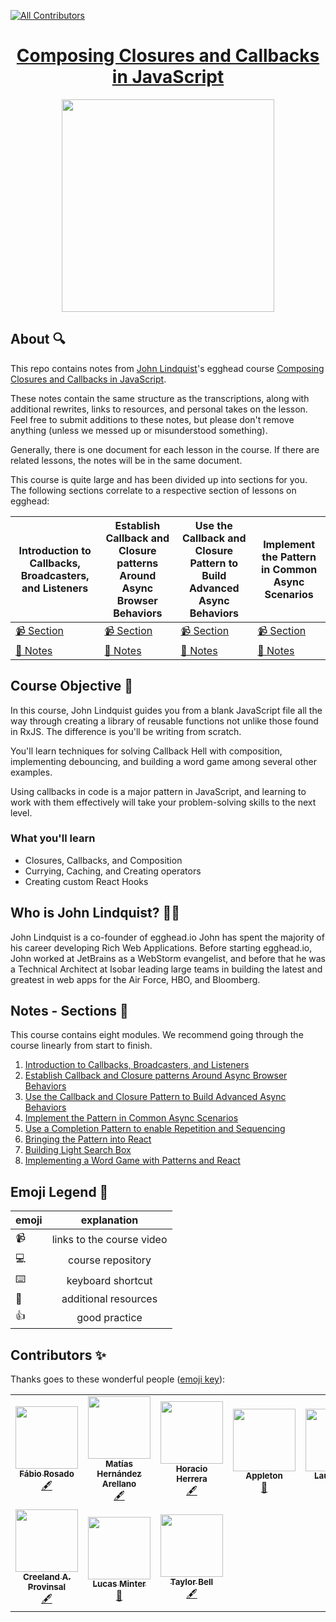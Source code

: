 <!-- ALL-CONTRIBUTORS-BADGE:START - Do not remove or modify this section -->

[![All Contributors](https://img.shields.io/badge/all_contributors-9-orange.svg?style=flat-square)](#contributors-)

<!-- ALL-CONTRIBUTORS-BADGE:END -->

<h1 align="center"><a href="https://egghead.io/playlists/composing-closures-and-callbacks-in-javascript-1223">Composing Closures and Callbacks in JavaScript</a></h1>

<p align="center"><img src="https://d2eip9sf3oo6c2.cloudfront.net/playlists/square_covers/000/402/036/full/EGH_ComposingCallbacks_Final.png" width="340"></p>

## About 🔍

This repo contains notes from [John Lindquist](https://twitter.com/tlakomy)'s egghead course [Composing Closures and Callbacks in JavaScript](https://egghead.io/playlists/composing-closures-and-callbacks-in-javascript-1223).

These notes contain the same structure as the transcriptions, along with additional rewrites, links to resources, and personal takes on the lesson. Feel free to submit additions to these notes, but please don't remove anything (unless we messed up or misunderstood something).

Generally, there is one document for each lesson in the course. If there are related lessons, the notes will be in the same document.

This course is quite large and has been divided up into sections for you. The following sections correlate to a respective section of lessons on egghead:

| Introduction to Callbacks, Broadcasters, and Listeners                                                                                                                           | Establish Callback and Closure patterns Around Async Browser Behaviors                                                                                                           | Use the Callback and Closure Pattern to Build Advanced Async Behaviors                                                                                                                                           | Implement the Pattern in Common Async Scenarios                                                   |
|----------------------------------------------------------------------------------------------------------------------------------------------------------------------------------|----------------------------------------------------------------------------------------------------------------------------------------------------------------------------------|------------------------------------------------------------------------------------------------------------------------------------------------------------------------------------------------------------------|---------------------------------------------------------------------------------------------------|
| [📹 Section](https://egghead.io/playlists/introduction-to-callbacks-broadcasters-and-listeners-5bd7)                                                                              | [📹 Section](https://egghead.io/playlists/establish-callback-and-closure-patterns-around-async-browser-behaviors-c813)                                                         | [📹 Section](https://egghead.io/playlists/use-the-callback-and-closure-pattern-to-build-advanced-async-behaviors-db15)                                                                                         | [📹 Section](https://egghead.io/playlists/implement-the-pattern-in-common-async-scenarios-c059) |
| [🤔 Notes](./notes/01-intro-to-callbacks-broadcasters-and-listeners) | [🤔 Notes](./notes/02-establish-callback-and-closure-patterns-async) | [🤔 Notes](./notes/04-implement-pattern-common-async-scenarios) |                [🤔 Notes](./notes/05-use-completion-pattern-to-enable-repitition-and-sequencing) |


## Course Objective 💪

In this course, John Lindquist guides you from a blank JavaScript file all the way through creating a library of reusable functions not unlike those found in RxJS. The difference is you'll be writing from scratch.

You'll learn techniques for solving Callback Hell with composition, implementing debouncing, and building a word game among several other examples.

Using callbacks in code is a major pattern in JavaScript, and learning to work with them effectively will take your problem-solving skills to the next level.

### What you'll learn

- Closures, Callbacks, and Composition
- Currying, Caching, and Creating operators
- Creating custom React Hooks

## Who is John Lindquist? 👨‍💻

John Lindquist is a co-founder of egghead.io John has spent the majority of his career developing Rich Web Applications. Before starting egghead.io, John worked at JetBrains as a WebStorm evangelist, and before that he was a Technical Architect at Isobar leading large teams in building the latest and greatest in web apps for the Air Force, HBO, and Bloomberg.

## Notes - Sections 📜

This course contains eight modules. We recommend going through the course linearly from start to finish.

1. [Introduction to Callbacks, Broadcasters, and Listeners](https://egghead.io/playlists/introduction-to-callbacks-broadcasters-and-listeners-5bd7)
2. [Establish Callback and Closure patterns Around Async Browser Behaviors](https://egghead.io/playlists/establish-callback-and-closure-patterns-around-async-browser-behaviors-c813)
3. [Use the Callback and Closure Pattern to Build Advanced Async Behaviors](https://egghead.io/playlists/use-the-callback-and-closure-pattern-to-build-advanced-async-behaviors-db15)
4. [Implement the Pattern in Common Async Scenarios](https://egghead.io/playlists/implement-the-pattern-in-common-async-scenarios-c059)
5. [Use a Completion Pattern to enable Repetition and Sequencing](https://egghead.io/playlists/use-a-completion-pattern-to-enable-repetition-and-sequencing-f0ba)
6. [Bringing the Pattern into React](https://egghead.io/playlists/bringing-the-pattern-into-react-decf)
7. [Building Light Search Box](https://egghead.io/playlists/building-light-search-box-bb64)
8. [Implementing a Word Game with Patterns and React](https://egghead.io/playlists/implementing-a-word-game-with-patterns-and-react-dcb0)

## Emoji Legend 🧠

| emoji |        explanation        |
| ----- | :-----------------------: |
| 📹    | links to the course video |
| 💻    |     course repository     |
| ⌨️    |     keyboard shortcut     |
| 🤔    |   additional resources    |
| 👍    |       good practice       |

## Contributors ✨

Thanks goes to these wonderful people ([emoji key](https://allcontributors.org/docs/en/emoji-key)):

<!-- ALL-CONTRIBUTORS-LIST:START - Do not remove or modify this section -->
<!-- prettier-ignore-start -->
<!-- markdownlint-disable -->
<table>
  <tr>
    <td align="center"><a href="https://github.com/FabioRosado"><img src="https://avatars2.githubusercontent.com/u/3131401?v=4" width="100px;" alt=""/><br /><sub><b>Fábio Rosado</b></sub></a><br /><a href="#content" title="Content">🖋</a></td>
    <td align="center"><a href="https://github.com/matiasfha"><img src="https://avatars3.githubusercontent.com/u/282006?v=4" width="100px;" alt=""/><br /><sub><b>Matías Hernández Arellano</b></sub></a><br /><a href="#content" title="Content">🖋</a></td>
    <td align="center"><a href="https://github.com/horacioh"><img src="https://avatars1.githubusercontent.com/u/725120?v=4" width="100px;" alt=""/><br /><sub><b>Horacio Herrera</b></sub></a><br /><a href="#content" title="Content">🖋</a></td>
    <td align="center"><a href="http://maggieappleton.com"><img src="https://avatars0.githubusercontent.com/u/5599295?v=4" width="100px;" alt=""/><br /><sub><b>Appleton</b></sub></a><br /><a href="#design-MaggieAppleton" title="Design">🎨</a></td>
    <td align="center"><a href="https://laurosilva.com"><img src="https://avatars2.githubusercontent.com/u/57044804?v=4" width="100px;" alt=""/><br /><sub><b>Lauro Silva</b></sub></a><br /><a href="https://github.com/eggheadio-projects/build-an-app-with-the-AWS-cloud-development-kit-notes/pulls?q=is%3Apr+reviewed-by%3Alaurosilvacom" title="Reviewed Pull Requests">👀</a></td>
    <td align="center"><a href="https://zacjones.io"><img src="https://avatars2.githubusercontent.com/u/6188161?v=4" width="100px;" alt=""/><br /><sub><b>Zac Jones</b></sub></a><br /><a href="#content-zacjones93" title="Reviewed Pull Requests">👀</a></td>
  </tr>
  <tr>
    <td align="center"><a href="https://github.com/Creeland"><img src="https://avatars2.githubusercontent.com/u/518406?v=4" width="100px;" alt=""/><br /><sub><b>Creeland A. Provinsal </b></sub></a><br /><a href="#content-Creeland" title="Content">🖋</a></td>
    <td align="center"><a href="https://github.com/lsminter"><img src="https://avatars1.githubusercontent.com/u/26470581?v=4" width="100px;" alt=""/><br /><sub><b>Lucas Minter</b></sub></a><br /><a href="https://github.com/eggheadio-projects/build-an-app-with-the-AWS-cloud-development-kit-notes/pulls?q=is%3Apr+reviewed-by%3Alsminter" title="Reviewed Pull Requests">👀</a></td>
    <td align="center"><a href="https://github.com/tayiorbeii"><img src="https://avatars2.githubusercontent.com/u/2262858?s=400&u=d02ad0d859aa1c3f879b70061bf7e4a4338ba150&v=4" width="100px;" alt=""/><br /><sub><b>Taylor Bell </b></sub></a><br /><a href="#content-Creeland" title="Content">🖋</a></td>
  </tr>
</table>

<!-- markdownlint-enable -->
<!-- prettier-ignore-end -->

<!-- ALL-CONTRIBUTORS-LIST:END -->
